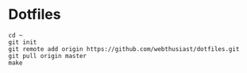 Dotfiles
========

	cd ~
	git init
	git remote add origin https://github.com/webthusiast/dotfiles.git
	git pull origin master
	make

